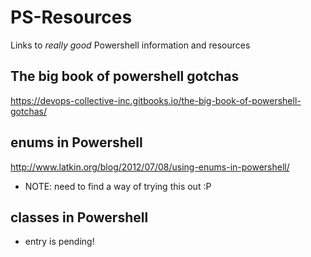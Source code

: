 # PS-Resources
Links to *really good* Powershell information and resources

## The big book of powershell gotchas
https://devops-collective-inc.gitbooks.io/the-big-book-of-powershell-gotchas/

## enums in Powershell
http://www.latkin.org/blog/2012/07/08/using-enums-in-powershell/
* NOTE: need to find a way of trying this out :P

## classes in Powershell
* entry is pending!